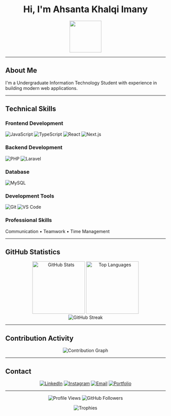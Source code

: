 <div align="center">

# Hi, I'm Ahsanta Khalqi Imany
<img src="https://user-images.githubusercontent.com/74038190/212284087-bbe7e430-757e-4901-90bf-4cd2ce3e1852.gif" width="100">

</div>

---

## About Me

I'm a Undergraduate Information Technology Student with experience in building modern web applications.


---

## Technical Skills

### Frontend Development
![JavaScript](https://img.shields.io/badge/-JavaScript-F7DF1E?style=flat-square&logo=javascript&logoColor=black)
![TypeScript](https://img.shields.io/badge/-TypeScript-3178C6?style=flat-square&logo=typescript&logoColor=white)
![React](https://img.shields.io/badge/-React-61DAFB?style=flat-square&logo=react&logoColor=black)
![Next.js](https://img.shields.io/badge/-Next.js-000000?style=flat-square&logo=next.js&logoColor=white)

### Backend Development
![PHP](https://img.shields.io/badge/-PHP-777BB4?style=flat-square&logo=php&logoColor=white)
![Laravel](https://img.shields.io/badge/-Laravel-FF2D20?style=flat-square&logo=laravel&logoColor=white)

### Database
![MySQL](https://img.shields.io/badge/-MySQL-4479A1?style=flat-square&logo=mysql&logoColor=white)

### Development Tools
![Git](https://img.shields.io/badge/-Git-F05032?style=flat-square&logo=git&logoColor=white)
![VS Code](https://img.shields.io/badge/-VS%20Code-007ACC?style=flat-square&logo=visual-studio-code&logoColor=white)

### Professional Skills
Communication • Teamwork • Time Management

---

## GitHub Statistics

<div align="center">
  <img src="https://github-readme-stats.vercel.app/api?username=santaimany&show_icons=true&theme=github_dark&hide_border=true&count_private=true" alt="GitHub Stats" height="165">
  <img src="https://github-readme-stats.vercel.app/api/top-langs/?username=santaimany&layout=compact&theme=github_dark&hide_border=true" alt="Top Languages" height="165">
</div>

<div align="center">
  <img src="https://github-readme-streak-stats.herokuapp.com/?user=santaimany&theme=github-dark-blue&hide_border=true" alt="GitHub Streak">
</div>

---

## Contribution Activity

<div align="center">
  <img src="https://github-readme-activity-graph.vercel.app/graph?username=santaimany&bg_color=0d1117&color=58a6ff&line=1f6feb&point=58a6ff&area=true&hide_border=true" alt="Contribution Graph">
</div>



---

## Contact

<div align="center">

[![LinkedIn](https://img.shields.io/badge/-LinkedIn-0077B5?style=flat-square&logo=linkedin&logoColor=white)](https://linkedin.com/in/yourusername)
[![Instagram](https://img.shields.io/badge/-Instagram-E4405F?style=flat-square&logo=instagram&logoColor=white)](https://instagram.com/yourusername)
[![Email](https://img.shields.io/badge/-Email-EA4335?style=flat-square&logo=gmail&logoColor=white)](mailto:your.email@example.com)
[![Portfolio](https://img.shields.io/badge/-Portfolio-000000?style=flat-square&logo=firefox&logoColor=white)](https://yourportfolio.com)

</div>

---

<div align="center">

![Profile Views](https://komarev.com/ghpvc/?username=santaimany&color=0e75b6&style=flat)
![GitHub Followers](https://img.shields.io/github/followers/santaimany?label=Followers&style=flat&color=blue)



<img src="https://github-profile-trophy.vercel.app/?username=yourusername&theme=discord&no-frame=true&no-bg=true&row=1&column=7" alt="Trophies" />
</div>


